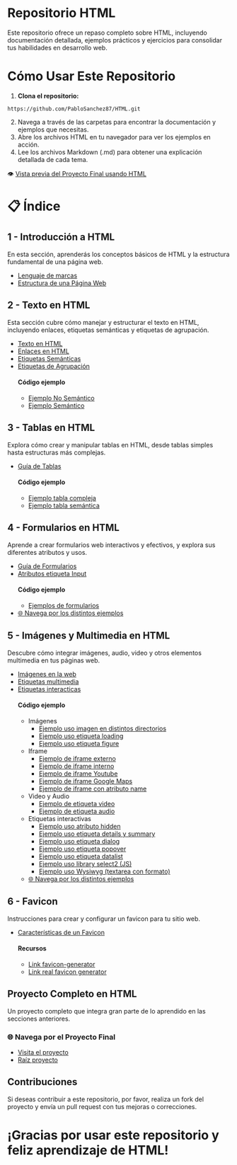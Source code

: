 # Repositorio HTML
Este repositorio ofrece un repaso completo sobre HTML, incluyendo documentación detallada, ejemplos prácticos y ejercicios para consolidar tus habilidades en desarrollo web.

# Cómo Usar Este Repositorio
1. **Clona el repositorio:**
```
https://github.com/PabloSanchez87/HTML.git
```
2. Navega a través de las carpetas para encontrar la documentación y ejemplos que necesitas.
3. Abre los archivos HTML en tu navegador para ver los ejemplos en acción.
4. Lee los archivos Markdown (.md) para obtener una explicación detallada de cada tema.

👁️ [Vista previa del Proyecto Final usando HTML](https://pablosanchez87.github.io/HTML/Proyecto_completo_HTML/)

# 📋 Índice
## 1 - Introducción a HTML
En esta sección, aprenderás los conceptos básicos de HTML y la estructura fundamental de una página web.
  - [Lenguaje de marcas](https://github.com/PabloSanchez87/HTML/blob/main/1.Introduccion_HTML/1.lenguaje_de_marcas.md)
  - [Estructura de una Página Web](https://github.com/PabloSanchez87/HTML/blob/main/1.Introduccion_HTML/2.Estructura_de_una_pagina_web.md)

## 2 - Texto en HTML
Esta sección cubre cómo manejar y estructurar el texto en HTML, incluyendo enlaces, etiquetas semánticas y etiquetas de agrupación.
  - [Texto en HTML](https://github.com/PabloSanchez87/HTML/blob/main/2.Texto_HTML/1.Texto_html.md)
  - [Enlaces en HTML](https://github.com/PabloSanchez87/HTML/blob/main/2.Texto_HTML/2.Enlaces_html.md)
  - [Etiquetas Semánticas](https://github.com/PabloSanchez87/HTML/blob/main/2.Texto_HTML/3.Etiquetas_semanticas.md)
  - [Etiquetas de Agrupación](https://github.com/PabloSanchez87/HTML/blob/main/2.Texto_HTML/3.Etiquetas_semanticas.md)
    #### Código ejemplo
    - [Ejemplo No Semántico](https://github.com/PabloSanchez87/HTML/blob/main/2.Texto_HTML/index-no-semantico.html)
    - [Ejemplo Semántico](https://github.com/PabloSanchez87/HTML/blob/main/2.Texto_HTML/index-semantico.html)

## 3 - Tablas en HTML
Explora cómo crear y manipular tablas en HTML, desde tablas simples hasta estructuras más complejas.
- [Guía de Tablas](https://github.com/PabloSanchez87/HTML/blob/main/3.Tablas_HTML/Tablas.md)
  #### Código ejemplo
    - [Ejemplo tabla compleja](https://github.com/PabloSanchez87/HTML/blob/main/3.Tablas_HTML/tabla8_colspan-rowspan.html)
    - [Ejemplo tabla semántica](https://github.com/PabloSanchez87/HTML/blob/main/3.Tablas_HTML/tabla9_semantica.html)

## 4 - Formularios en HTML
Aprende a crear formularios web interactivos y efectivos, y explora sus diferentes atributos y usos.
- [Guía de Formularios](https://github.com/PabloSanchez87/HTML/blob/main/4.Formularios_HTML/Formularios.md)
- [Atributos etiqueta Input](https://github.com/PabloSanchez87/HTML/blob/main/4.Formularios_HTML/Formularios.md#atributos-en-la-etiqueta-input)
  #### Código ejemplo
    - [Ejemplos de formularios](https://github.com/PabloSanchez87/HTML/tree/main/4.Formularios_HTML/Ejercicios_practicos_formularios)
- [🌐 Navega por los distintos ejemplos](https://pablosanchez87.github.io/HTML/4.Formularios_HTML/Ejercicios_practicos_formularios/index.html)

## 5 - Imágenes y Multimedia en HTML
Descubre cómo integrar imágenes, audio, video y otros elementos multimedia en tus páginas web.
- [Imágenes en la web](https://github.com/PabloSanchez87/HTML/blob/main/5.Imagen_web_HTML/1.imagenes_en_la_web.md)
- [Etiquetas multimedia](https://github.com/PabloSanchez87/HTML/blob/main/5.Imagen_web_HTML/2.etiquetas_multimedia.md)
- [Etiquetas interacticas](https://github.com/PabloSanchez87/HTML/blob/main/5.Imagen_web_HTML/3.etiquetas_interativas.md)
  #### Código ejemplo
  - Imágenes
    - [Ejemplo uso imagen en distintos directorios](https://github.com/PabloSanchez87/HTML/blob/main/5.Imagen_web_HTML/html/imagenes/ejercicio1.html)
    - [Ejemplo uso etiqueta loading](https://github.com/PabloSanchez87/HTML/blob/main/5.Imagen_web_HTML/html/imagenes/ejercicio2.html)
    - [Ejemplo uso etiqueta figure](https://github.com/PabloSanchez87/HTML/blob/main/5.Imagen_web_HTML/html/imagenes/ejercicio3.html)
  - Iframe
    - [Ejemplo de iframe externo](https://github.com/PabloSanchez87/HTML/blob/main/5.Imagen_web_HTML/html/iframe/ejercicio4.html)
    - [Ejemplo de iframe interno](https://github.com/PabloSanchez87/HTML/blob/main/5.Imagen_web_HTML/html/iframe/ejercicio5.html)
    - [Ejemplo de iframe Youtube](https://github.com/PabloSanchez87/HTML/blob/main/5.Imagen_web_HTML/html/iframe/ejercicio6.html)
    - [Ejemplo de iframe Google Maps](https://github.com/PabloSanchez87/HTML/blob/main/5.Imagen_web_HTML/html/iframe/ejercicio7.html)
    - [Ejemplo de iframe con atributo name](https://github.com/PabloSanchez87/HTML/blob/main/5.Imagen_web_HTML/html/iframe/ejercicio8.html)
  - Video y Audio
    - [Ejemplo de etiqueta video](https://github.com/PabloSanchez87/HTML/blob/main/5.Imagen_web_HTML/html/video_audio/ejercicio9.html)
    - [Ejemplo de etiqueta audio](https://github.com/PabloSanchez87/HTML/blob/main/5.Imagen_web_HTML/html/video_audio/ejercicio10.html)
  - Etiquetas interactivas
    - [Ejemplo uso atributo hidden](https://github.com/PabloSanchez87/HTML/blob/main/5.Imagen_web_HTML/html/interactivas/ejercicio11.html)
    - [Ejemplo uso etiqueta details y summary](https://github.com/PabloSanchez87/HTML/blob/main/5.Imagen_web_HTML/html/interactivas/ejercicio12.html)
    - [Ejemplo uso etiqueta dialog](https://github.com/PabloSanchez87/HTML/blob/main/5.Imagen_web_HTML/html/interactivas/ejercicio13.html)
    - [Ejemplo uso etiqueta popover](https://github.com/PabloSanchez87/HTML/blob/main/5.Imagen_web_HTML/html/interactivas/ejercicio14.html)
    - [Ejemplo uso etiqueta datalist](https://github.com/PabloSanchez87/HTML/blob/main/5.Imagen_web_HTML/html/interactivas/ejercicio15.html)
    - [Ejemplo uso library select2 (JS)](https://github.com/PabloSanchez87/HTML/blob/main/5.Imagen_web_HTML/html/interactivas/ejercicio16.html)
    - [Ejemplo uso Wysiwyg (textarea con formato)](https://github.com/PabloSanchez87/HTML/blob/main/5.Imagen_web_HTML/html/interactivas/ejercicio17.html)
  - [🌐 Navega por los distintos ejemplos](https://pablosanchez87.github.io/HTML/5.Imagen_web_HTML/html/index.html)

## 6 - Favicon
Instrucciones para crear y configurar un favicon para tu sitio web.
- [Características de un Favicon](https://github.com/PabloSanchez87/HTML/blob/main/6.Favicon/favicon.md)
  #### Recursos
  - [Link favicon-generator](https://www.favicon-generator.org/)
  - [Link real favicon generator](https://realfavicongenerator.net/)
 
## Proyecto Completo en HTML
Un proyecto completo que integra gran parte de lo aprendido en las secciones anteriores.
### 🌐 Navega por el Proyecto Final 
- [Visita el proyecto](https://pablosanchez87.github.io/HTML/Proyecto_completo_HTML/)
- [Raíz proyecto](Proyecto_completo_HTML)

## Contribuciones
Si deseas contribuir a este repositorio, por favor, realiza un fork del proyecto y envía un pull request con tus mejoras o correcciones.

# ¡Gracias por usar este repositorio y feliz aprendizaje de HTML!



  


 
